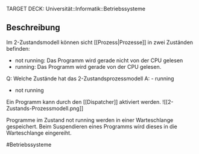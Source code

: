 TARGET DECK: Universität::Informatik::Betriebssysteme

## Beschreibung
Im 2-Zustandsmodell können sicht [[Prozess|Prozesse]] in zwei Zuständen befinden:
- not running: Das Programm wird gerade nicht von der CPU gelesen
- running: Das Programm wird gerade von der CPU gelesen.

Q: Welche Zustände hat das 2-Zustandsprozessmodell
A: - running
- not running
<!--ID: 1643668655491-->



Ein Programm kann durch den [[Dispatcher]] aktiviert werden. 
![[2-Zustands-Prozessmodell.png]]

Programme im Zustand not running werden in einer Warteschlange gespeichert. Beim Suspendieren eines Programms wird dieses in die Warteschlange eingereiht.

#Betriebssysteme 